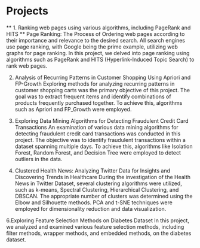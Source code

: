 # Projects
** 1. Ranking web pages using various algorithms, including PageRank and HITS **
Page Ranking: The Process of Ordering web pages according to their importance and relevance to the desired search. All search engines use page ranking, with Google being the prime example, utilizing web graphs for page ranking. In this project, we delved into page ranking using algorithms such as PageRank and HITS (Hyperlink-Induced Topic Search) to rank web pages.

2. Analysis of Recurring Patterns in Customer Shopping Using Apriori and FP-Growth
Exploring methods for analyzing recurring patterns in customer shopping carts was the primary objective of this project. The goal was to extract frequent items and identify combinations of products frequently purchased together. To achieve this, algorithms such as Apriori and FP_Growth were employed.

3. Exploring Data Mining Algorithms for Detecting Fraudulent Credit Card Transactions
An examination of various data mining algorithms for detecting fraudulent credit card transactions was conducted in this project. The objective was to identify fraudulent transactions within a dataset spanning multiple days. To achieve this, algorithms like Isolation Forest, Random Forest, and Decision Tree were employed to detect outliers in the data.

5. Clustered Health News: Analyzing Twitter Data for Insights and Discovering Trends in Healthcare
During the investigation of the Health News in Twitter Dataset, several clustering algorithms were utilized, such as k-means, Spectral Clustering, Hierarchical Clustering, and DBSCAN. The appropriate number of clusters was determined using the Elbow and Silhouette methods. PCA and t-SNE techniques were employed for dimensionality reduction and data visualization.

6.Exploring Feature Selection Methods on Diabetes Dataset
In this project, we analyzed and examined various feature selection methods, including filter methods, wrapper methods, and embedded methods, on the diabetes dataset.
